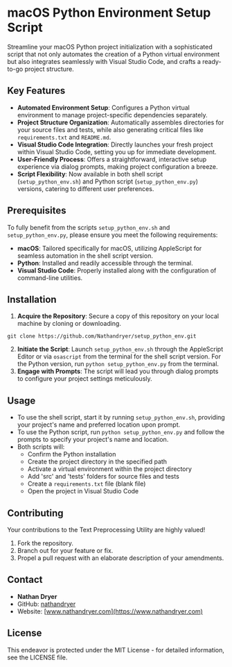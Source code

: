 # macOS Python Environment Setup Script

Streamline your macOS Python project initialization with a sophisticated script that not only automates the creation of a Python virtual environment but also integrates seamlessly with Visual Studio Code, and crafts a ready-to-go project structure.

## Key Features

- **Automated Environment Setup**: Configures a Python virtual environment to manage project-specific dependencies separately.
- **Project Structure Organization**: Automatically assembles directories for your source files and tests, while also generating critical files like `requirements.txt` and `README.md`.
- **Visual Studio Code Integration**: Directly launches your fresh project within Visual Studio Code, setting you up for immediate development.
- **User-Friendly Process**: Offers a straightforward, interactive setup experience via dialog prompts, making project configuration a breeze.
- **Script Flexibility**: Now available in both shell script (`setup_python_env.sh`) and Python script (`setup_python_env.py`) versions, catering to different user preferences.

## Prerequisites

To fully benefit from the scripts `setup_python_env.sh` and `setup_python_env.py`, please ensure you meet the following requirements:

- **macOS**: Tailored specifically for macOS, utilizing AppleScript for seamless automation in the shell script version.
- **Python**: Installed and readily accessible through the terminal.
- **Visual Studio Code**: Properly installed along with the configuration of command-line utilities.

## Installation

1. **Acquire the Repository**: Secure a copy of this repository on your local machine by cloning or downloading.

```git clone https://github.com/Nathandryer/setup_python_env.git```

2. **Initiate the Script**: Launch `setup_python_env.sh` through the AppleScript Editor or via `osascript` from the terminal for the shell script version. For the Python version, run `python setup_python_env.py` from the terminal.
3. **Engage with Prompts**: The script will lead you through dialog prompts to configure your project settings meticulously.

## Usage

- To use the shell script, start it by running `setup_python_env.sh`, providing your project's name and preferred location upon prompt.
- To use the Python script, run `python setup_python_env.py` and follow the prompts to specify your project's name and location.
- Both scripts will:
   - Confirm the Python installation
   - Create the project directory in the specified path
   - Activate a virtual environment within the project directory
   - Add 'src' and 'tests' folders for source files and tests
   - Create a `requirements.txt` file (blank file)
   - Open the project in Visual Studio Code

## Contributing

Your contributions to the Text Preprocessing Utility are highly valued!

1. Fork the repository.
2. Branch out for your feature or fix.
3. Propel a pull request with an elaborate description of your amendments.

## Contact  

- **Nathan Dryer**
- GitHub: [nathandryer](https://github.com/nathandryer)
- Website: [www.nathandryer.com](https://www.nathandryer.com)  

## License

This endeavor is protected under the MIT License - for detailed information, see the LICENSE file.
